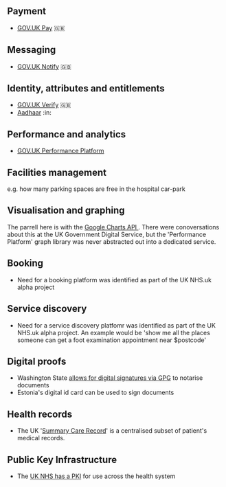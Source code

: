 <!-- TITLE: Government Platforms /standards / components-->
<!-- SUBTITLE: A list of Government Platforms -->


## Payment
* [GOV.UK Pay](https://www.payments.service.gov.uk) :gb:

## Messaging
* [GOV.UK Notify](https://www.notifications.service.gov.uk) :gb:

## Identity, attributes and entitlements
* [GOV.UK Verify](https://govuk-verify.cloudapps.digital) :gb:
* [Aadhaar](https://www.uidai.gov.in) :in: 

## Performance and analytics

* [GOV.UK Performance Platform](https://www.gov.uk/performance)


## Facilities management 

e.g. how many parking spaces are free in the hospital car-park

## Visualisation and graphing
The parrell here is with the [Google Charts API ](https://developers.google.com/chart/). There were conoversations about this at the UK Government Digital Service, but the 'Performance Platform' graph library was never abstracted out into a dedicated service.

## Booking

* Need for a booking platform was identified as part of the UK NHS.uk alpha project

## Service discovery
* Need for a service discovery platfomr was identified as part of the UK NHS.uk alpha project. An example would be 'show me all the places someone can get a foot examination appointment near $postcode'


## Digital proofs

* Washington State [allows for digital signatures via GPG](https://lists.gnupg.org/pipermail/gnupg-users/2018-September/060987.html) to notarise documents
* Estonia's digital id card can be used to sign documents

## Health records

* The UK '[Summary Care Record](https://en.wikipedia.org/wiki/Summary_Care_Record?wprov=sfti1)' is a centralised subset of patient's medical records.

## Public Key Infrastructure

* The [UK NHS has a PKI](https://digital.nhs.uk/services/data-and-cyber-security-protecting-information-and-data-in-health-and-care/cyber-and-data-security-policy-and-good-practice-in-health-and-care/nhs-pki-certificate-information/nhs-pki-certificate-information) for use across the health system
